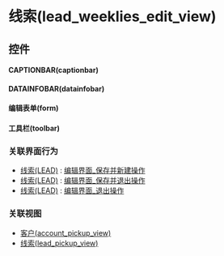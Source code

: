 # 线索(lead_weeklies_edit_view)  <!-- {docsify-ignore-all} -->



## 控件
#### CAPTIONBAR(captionbar)
#### DATAINFOBAR(datainfobar)
#### 编辑表单(form)
#### 工具栏(toolbar)


### 关联界面行为
  * [线索(LEAD)](module/crm/lead) : [编辑界面_保存并新建操作](module/crm/lead#界面行为)
  * [线索(LEAD)](module/crm/lead) : [编辑界面_保存并退出操作](module/crm/lead#界面行为)
  * [线索(LEAD)](module/crm/lead) : [编辑界面_退出操作](module/crm/lead#界面行为)

### 关联视图
  * [客户(account_pickup_view)](app/view/account_pickup_view)
  * [线索(lead_pickup_view)](app/view/lead_pickup_view)

<script>
 const { createApp } = Vue
  createApp({
    data() {
      return {

      }
    }
  }).use(ElementPlus).mount('#app')
</script>